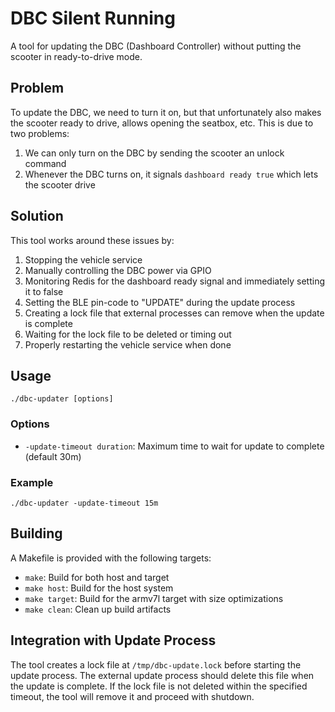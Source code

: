 # DBC Silent Running

A tool for updating the DBC (Dashboard Controller) without putting the scooter in ready-to-drive mode.

## Problem

To update the DBC, we need to turn it on, but that unfortunately also makes the scooter ready to drive, allows opening the seatbox, etc. This is due to two problems:

1. We can only turn on the DBC by sending the scooter an unlock command
2. Whenever the DBC turns on, it signals `dashboard ready true` which lets the scooter drive

## Solution

This tool works around these issues by:

1. Stopping the vehicle service
2. Manually controlling the DBC power via GPIO
3. Monitoring Redis for the dashboard ready signal and immediately setting it to false
4. Setting the BLE pin-code to "UPDATE" during the update process
5. Creating a lock file that external processes can remove when the update is complete
6. Waiting for the lock file to be deleted or timing out
7. Properly restarting the vehicle service when done

## Usage

```
./dbc-updater [options]
```

### Options

- `-update-timeout duration`: Maximum time to wait for update to complete (default 30m)

### Example

```
./dbc-updater -update-timeout 15m
```

## Building

A Makefile is provided with the following targets:

- `make`: Build for both host and target
- `make host`: Build for the host system
- `make target`: Build for the armv7l target with size optimizations
- `make clean`: Clean up build artifacts

## Integration with Update Process

The tool creates a lock file at `/tmp/dbc-update.lock` before starting the update process. The external update process should delete this file when the update is complete. If the lock file is not deleted within the specified timeout, the tool will remove it and proceed with shutdown.
